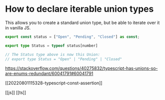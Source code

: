 # How to declare iterable union types

This allows you to create a standard union type, but be able to iterate over it in vanilla JS.

```typescript
export const status = ["Open", "Pending", "Closed"] as const;

export type Status = typeof status[number]

// The Status type above is now this Union:
// export type Status = "Open" | "Pending" | "Closed"
```

https://stackoverflow.com/questions/40275832/typescript-has-unions-so-are-enums-redundant/60041791#60041791

[[20220801115328-typescript-const-assertion]]

[[js]]
[[ts]]